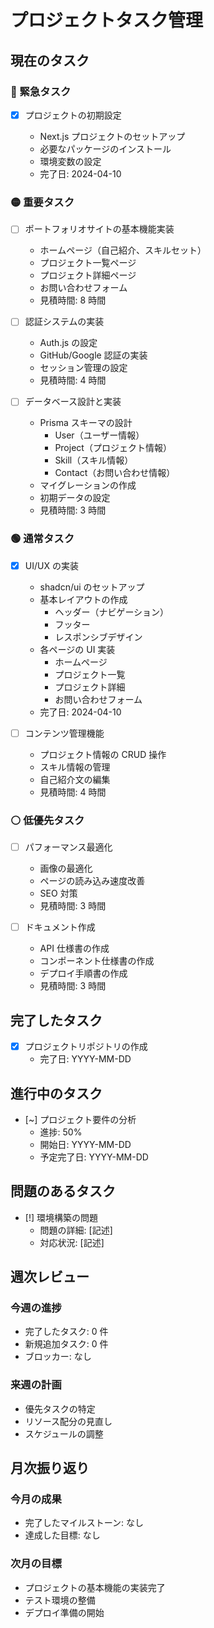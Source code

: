 # プロジェクトタスク管理

## 現在のタスク

### 🔴 緊急タスク

- [x] プロジェクトの初期設定

  - Next.js プロジェクトのセットアップ
  - 必要なパッケージのインストール
  - 環境変数の設定
  - 完了日: 2024-04-10

### 🟡 重要タスク

- [ ] ポートフォリオサイトの基本機能実装

  - ホームページ（自己紹介、スキルセット）
  - プロジェクト一覧ページ
  - プロジェクト詳細ページ
  - お問い合わせフォーム
  - 見積時間: 8 時間

- [ ] 認証システムの実装

  - Auth.js の設定
  - GitHub/Google 認証の実装
  - セッション管理の設定
  - 見積時間: 4 時間

- [ ] データベース設計と実装
  - Prisma スキーマの設計
    - User（ユーザー情報）
    - Project（プロジェクト情報）
    - Skill（スキル情報）
    - Contact（お問い合わせ情報）
  - マイグレーションの作成
  - 初期データの設定
  - 見積時間: 3 時間

### 🟢 通常タスク

- [x] UI/UX の実装

  - shadcn/ui のセットアップ
  - 基本レイアウトの作成
    - ヘッダー（ナビゲーション）
    - フッター
    - レスポンシブデザイン
  - 各ページの UI 実装
    - ホームページ
    - プロジェクト一覧
    - プロジェクト詳細
    - お問い合わせフォーム
  - 完了日: 2024-04-10

- [ ] コンテンツ管理機能
  - プロジェクト情報の CRUD 操作
  - スキル情報の管理
  - 自己紹介文の編集
  - 見積時間: 4 時間

### ⚪ 低優先タスク

- [ ] パフォーマンス最適化

  - 画像の最適化
  - ページの読み込み速度改善
  - SEO 対策
  - 見積時間: 3 時間

- [ ] ドキュメント作成
  - API 仕様書の作成
  - コンポーネント仕様書の作成
  - デプロイ手順書の作成
  - 見積時間: 3 時間

## 完了したタスク

- [x] プロジェクトリポジトリの作成
  - 完了日: YYYY-MM-DD

## 進行中のタスク

- [~] プロジェクト要件の分析
  - 進捗: 50%
  - 開始日: YYYY-MM-DD
  - 予定完了日: YYYY-MM-DD

## 問題のあるタスク

- [!] 環境構築の問題
  - 問題の詳細: [記述]
  - 対応状況: [記述]

## 週次レビュー

### 今週の進捗

- 完了したタスク: 0 件
- 新規追加タスク: 0 件
- ブロッカー: なし

### 来週の計画

- 優先タスクの特定
- リソース配分の見直し
- スケジュールの調整

## 月次振り返り

### 今月の成果

- 完了したマイルストーン: なし
- 達成した目標: なし

### 次月の目標

- プロジェクトの基本機能の実装完了
- テスト環境の整備
- デプロイ準備の開始
